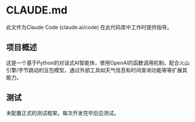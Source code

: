 # CLAUDE.md

此文件为Claude Code (claude.ai/code) 在此代码库中工作时提供指导。

## 项目概述

这是一个基于Python的对话式AI智能体，使用OpenAI的函数调用机制，配合火山引擎/字节跳动的豆包模型，通过外部工具如天气信息和时间查询功能等等扩展其能力。

## 测试
未配置正式的测试框架。每次开发完毕后应测试。